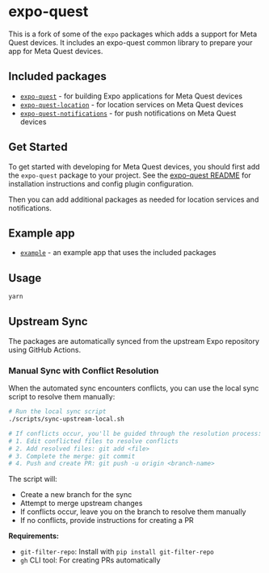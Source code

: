 # expo-quest

This is a fork of some of the `expo` packages which adds a support for Meta Quest devices. It includes an expo-quest common library to prepare your app for Meta Quest devices.

## Included packages

- [`expo-quest`](expo-quest/README.md) - for building Expo applications for Meta Quest devices
- [`expo-quest-location`](expo-quest-location/README.md) - for location services on Meta Quest devices
- [`expo-quest-notifications`](expo-quest-notifications/README.md) - for push notifications on Meta Quest devices

## Get Started

To get started with developing for Meta Quest devices, you should first add the `expo-quest` package to your project. See the [expo-quest README](expo-quest/README.md) for installation instructions and config plugin configuration.

Then you can add additional packages as needed for location services and notifications.

## Example app

- [`example`](example/README.md) - an example app that uses the included packages

## Usage

```bash
yarn
```

## Upstream Sync

The packages are automatically synced from the upstream Expo repository using GitHub Actions.

### Manual Sync with Conflict Resolution

When the automated sync encounters conflicts, you can use the local sync script to resolve them manually:

```bash
# Run the local sync script
./scripts/sync-upstream-local.sh

# If conflicts occur, you'll be guided through the resolution process:
# 1. Edit conflicted files to resolve conflicts
# 2. Add resolved files: git add <file>
# 3. Complete the merge: git commit
# 4. Push and create PR: git push -u origin <branch-name>
```

The script will:
- Create a new branch for the sync
- Attempt to merge upstream changes
- If conflicts occur, leave you on the branch to resolve them manually
- If no conflicts, provide instructions for creating a PR

**Requirements:**
- `git-filter-repo`: Install with `pip install git-filter-repo`
- `gh` CLI tool: For creating PRs automatically
